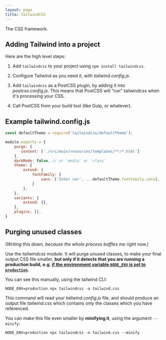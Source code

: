```yaml
---
layout: page
title: TailwindCSS
---
```


The CSS framework.

## Adding Tailwind into a project

Here are the high level steps:

1. Add `tailwindcss` to your project using `npm install tailwindcss`.

2. Configure Tailwind as you need it, with _tailwind.config.js_.

3. Add `tailwindcss` as a PostCSS plugin, by adding it into _postcss.config.js_. This means that PostCSS will "run" tailwindcss when it's processing your CSS.

4. Call PostCSS from your build tool (like Gulp, or whatever).

## Example tailwind.config.js

```js
const defaultTheme = require('tailwindcss/defaultTheme');

module.exports = {
    purge: {
       content: ['./src/main/resources/templates/**/*.html']
    },
    darkMode: false, // or 'media' or 'class'
    theme: {
        extend: {
            fontFamily: {
                sans: ['Inter var', ...defaultTheme.fontFamily.sans],
            }
        },
    },
    variants: {
        extend: {},
    },
    plugins: [],
}
```

## Purging unused classes

_(Writing this down, because the whole process baffles me right now.)_

Use the _tailwindcss_ module. It will purge unused classes, to make your final output CSS file smaller, **but only if it detects that you are running a production build, e.g. <u>if the environment variable `NODE_ENV` is set to `production`</u>.**

You can see this manually, using the tailwind CLI:

```
NODE_ENV=production npx tailwindcss -o tailwind.css
```

This command will read your _tailwind.config.js_ file, and should produce an output file _tailwind.css_ which contains only the classes which you have referenced.

You can make this file even smaller by **minifying it**, using the argument `--minify`:

```
NODE_ENV=production npx tailwindcss -o tailwind.css --minify
```


